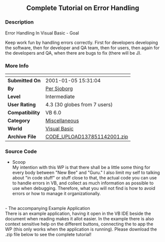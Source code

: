 ﻿<div align="center">

## Complete Tutorial on Error Handling


</div>

### Description

Error Handling In Visual Basic - Goal

Keep work fun by handling errors correctly. First for developers developing the software, then for developer and QA team, then for users, then again for the developers and QA, when there are bugs to fix (there will be J).
 
### More Info
 


<span>             |<span>
---                |---
**Submitted On**   |2001-01-05 15:31:04
**By**             |[Per Sjoborg](https://github.com/Planet-Source-Code/PSCIndex/blob/master/ByAuthor/per-sjoborg.md)
**Level**          |Intermediate
**User Rating**    |4.3 (30 globes from 7 users)
**Compatibility**  |VB 6\.0
**Category**       |[Miscellaneous](https://github.com/Planet-Source-Code/PSCIndex/blob/master/ByCategory/miscellaneous__1-1.md)
**World**          |[Visual Basic](https://github.com/Planet-Source-Code/PSCIndex/blob/master/ByWorld/visual-basic.md)
**Archive File**   |[CODE\_UPLOAD137851142001\.zip](https://github.com/Planet-Source-Code/per-sjoborg-complete-tutorial-on-error-handling__1-14427/archive/master.zip)





### Source Code

- Scoop<br>
My intention with this WP is that there shall be a little some thing for every body between "New Bee" and "Guru." I also limit my self to talking about "in code stuff" or stuff close to that, the actual code you can use to handle errors in VB, and collect as much information as possible to use when debugging. Therefore, what you will not find is how to avoid errors or how to manage it organizationally.<br>
<br>
 - The accompanying Example Application<br>
 There is an example application, having it open in the VB IDE beside the document when reading makes it allot easier. In the example there is also context sensitive help on the different buttons, connecting the to app the WP (this only works when the application is running). Please download the .zip file below to see the complete tutorial!<br>
</p>

